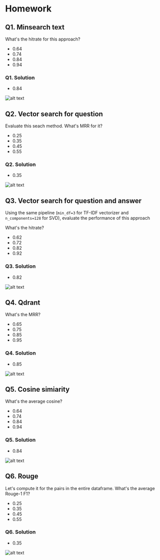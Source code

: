 # Homework

## Q1. Minsearch text

What's the hitrate for this approach?

* 0.64
* 0.74
* 0.84
* 0.94

### Q1. Solution

* 0.84

![alt text](image.png)

## Q2. Vector search for question

Evaluate this seach method. What's MRR for it?

- 0.25
- 0.35
- 0.45
- 0.55

### Q2. Solution

- 0.35

![alt text](image-1.png)

## Q3. Vector search for question and answer

Using the same pipeline (`min_df=3` for TF-IDF vectorizer and `n_components=128` for SVD), evaluate the performance of this
approach

What's the hitrate?

- 0.62
- 0.72
- 0.82
- 0.92

### Q3. Solution

- 0.82

![alt text](image-2.png)

## Q4. Qdrant

What's the MRR?

- 0.65
- 0.75
- 0.85
- 0.95

### Q4. Solution

- 0.85

![alt text](image-3.png)

## Q5. Cosine simiarity

What's the average cosine?

- 0.64
- 0.74
- 0.84
- 0.94

### Q5. Solution

- 0.84

![alt text](image-4.png)

## Q6. Rouge

Let's compute it for the pairs in the entire dataframe.
What's the average Rouge-1 F1?

- 0.25
- 0.35
- 0.45
- 0.55

### Q6. Solution

- 0.35

![alt text](image-5.png)


